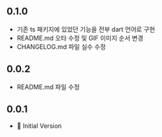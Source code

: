 ## 0.1.0
- 기존 ts 패키지에 있었던 기능을 전부 dart 언어로 구현
- README.md 오타 수정 및 GIF 이미지 순서 변경
- CHANGELOG.md 파일 실수 수정

## 0.0.2
- README.md 파일 수정

## 0.0.1
- 🎉 Initial Version

